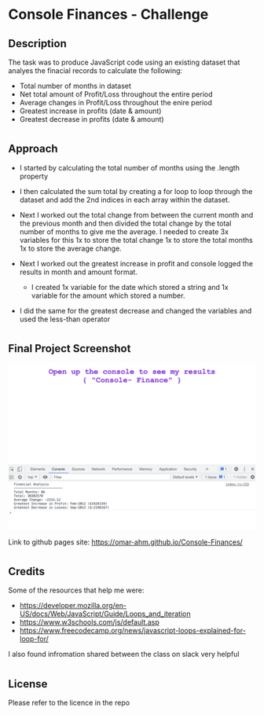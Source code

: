 # Console Finances - Challenge

## Description 
The task was to produce JavaScript code using an existing dataset that analyes the finacial records to calculate the following:

- Total number of months in dataset
- Net total amount of Profit/Loss throughout the entire period
- Average changes in Profit/Loss throughout the enire period 
- Greatest increase in profits (date & amount)
- Greatest decrease in profits (date & amount)
#

## Approach

- I started by calculating the total number of months using the .length property

- I then calculated the sum total by creating a for loop to loop through the dataset and add the 2nd indices in each array within the dataset.

- Next I worked out the total change from between the current month and the previous month and then divided the total change by the total number of months to give me the average. I needed to create 3x variables for this 1x to store the total change 1x to store the total months 1x to store the average change.

- Next I worked out the greatest increase in profit and console logged the results in month and amount format.
    - I created 1x variable for the date which stored a string  and 1x variable for the amount which stored a number.

- I did the same for the greatest decrease and changed the variables and used the less-than operator 
#
## Final Project Screenshot

![Alt text](assets/Console-finance%20screenshot.png)

Link to github pages site: https://omar-ahm.github.io/Console-Finances/
#

## Credits
Some of the resources that help me were: 

- https://developer.mozilla.org/en-US/docs/Web/JavaScript/Guide/Loops_and_iteration
- https://www.w3schools.com/js/default.asp
- https://www.freecodecamp.org/news/javascript-loops-explained-for-loop-for/

I also found infromation shared between the class on slack very helpful
#
## License
Please refer to the licence in the repo

